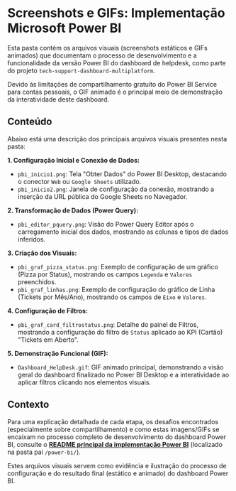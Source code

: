 # Screenshots e GIFs: Implementação Microsoft Power BI

Esta pasta contém os arquivos visuais (screenshots estáticos e GIFs animados) que documentam o processo de desenvolvimento e a funcionalidade da versão Power BI do dashboard de helpdesk, como parte do projeto `tech-support-dashboard-multiplatform`.

Devido às limitações de compartilhamento gratuito do Power BI Service para contas pessoais, o GIF animado é o principal meio de demonstração da interatividade deste dashboard.

## Conteúdo

Abaixo está uma descrição dos principais arquivos visuais presentes nesta pasta:

**1. Configuração Inicial e Conexão de Dados:**

*   `pbi_inicio1.png`: Tela "Obter Dados" do Power BI Desktop, destacando o conector `Web` ou `Google Sheets` utilizado.
*   `pbi_inicio2.png`: Janela de configuração da conexão, mostrando a inserção da URL pública do Google Sheets no Navegador.  


**2. Transformação de Dados (Power Query):**

*   `pbi_editor_pquery.png`: Visão do Power Query Editor após o carregamento inicial dos dados, mostrando as colunas e tipos de dados inferidos.

**3. Criação dos Visuais:**

*   `pbi_graf_pizza_status.png`: Exemplo de configuração de um gráfico (Pizza por Status), mostrando os campos `Legenda` e `Valores` preenchidos.
*   `pbi_graf_linhas.png`: Exemplo de configuração do gráfico de Linha (Tickets por Mês/Ano), mostrando os campos de `Eixo` e `Valores`.  


**4. Configuração de Filtros:**

*   `pbi_graf_card_filtrostatus.png`: Detalhe do painel de Filtros, mostrando a configuração do filtro de `Status` aplicado ao KPI (Cartão) "Tickets em Aberto".

**5. Demonstração Funcional (GIF):**

*   `Dashboard_HelpDesk.gif`: GIF animado principal, demonstrando a visão geral do dashboard finalizado no Power BI Desktop e a interatividade ao aplicar filtros clicando nos elementos visuais.

## Contexto

Para uma explicação detalhada de cada etapa, os desafios encontrados (especialmente sobre compartilhamento) e como estas imagens/GIFs se encaixam no processo completo de desenvolvimento do dashboard Power BI, consulte o **[README principal da implementação Power BI](../README.md)** (localizado na pasta pai `/power-bi/`).

Estes arquivos visuais servem como evidência e ilustração do processo de configuração e do resultado final (estático e animado) do dashboard Power BI.
